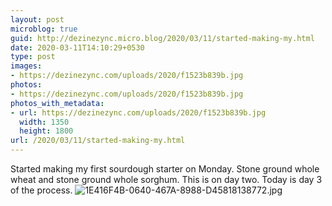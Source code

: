 ```yaml
---
layout: post
microblog: true
guid: http://dezinezync.micro.blog/2020/03/11/started-making-my.html
date: 2020-03-11T14:10:29+0530
type: post
images:
- https://dezinezync.com/uploads/2020/f1523b839b.jpg
photos:
- https://dezinezync.com/uploads/2020/f1523b839b.jpg
photos_with_metadata:
- url: https://dezinezync.com/uploads/2020/f1523b839b.jpg
  width: 1350
  height: 1800
url: /2020/03/11/started-making-my.html
---
```

Started making my first sourdough starter on Monday. Stone ground whole wheat and stone ground whole sorghum. This is on day two. Today is day 3 of the process.
![1E416F4B-0640-467A-8988-D45818138772.jpg](https://dezinezync.com/uploads/2020/f1523b839b.jpg)
